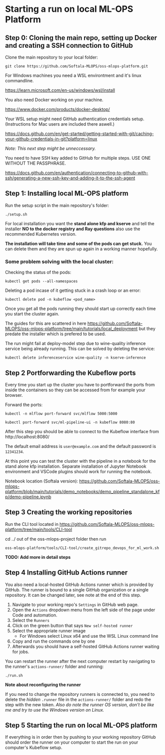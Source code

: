 # Starting a run on local ML-OPS Platform

## Step 0: Cloning the main repo, setting up Docker and creating a SSH connection to GitHub

Clone the main repository to your local folder:

```
git clone https://github.com/Softala-MLOPS/oss-mlops-platform.git
```
For Windows machines you need a WSL environtment and it's linux commandline.

https://learn.microsoft.com/en-us/windows/wsl/install

You also need Docker working on your machine.

https://www.docker.com/products/docker-desktop/

Your WSL setup might need GitHub authentication credentials setup. (Instructions for Mac users are included there aswell.)

https://docs.github.com/en/get-started/getting-started-with-git/caching-your-github-credentials-in-git?platform=linux

*Note: This next step might be unneccessary.* 

You need to have SSH key added to GitHub for multiple steps. USE ONE WITHOUT THE PASSPHRASE. 

https://docs.github.com/en/authentication/connecting-to-github-with-ssh/generating-a-new-ssh-key-and-adding-it-to-the-ssh-agent

## Step 1: Installing local ML-OPS platform

Run the setup script in the main repository's folder:

```
./setup.sh
```
For local installation you want the **stand alone kfp and kserve** and tell the installer **NO to the docker registry and Ray questions** also use the recommended Kubernetes version. 

**The installation will take time and some of the pods can get stuck.** You can delete them and they are spun up again in a working manner hopefully.

### Some problem solving with the local cluster:

Checking the status of the pods:

```
kubectl get pods --all-namespaces
```

Deleting a pod incase of it getting stuck in a crash loop or an error:
```
kubectl delete pod -n kubeflow <pod_name>
```
Once you get all the pods running they should start up correctly each time you start the cluster again.

The guides for this are scattered in here https://github.com/Softala-MLOPS/oss-mlops-platform/tree/main/tutorials/local_deployment but they predate the installer which is prefered to be used.

The run might fail at deploy-model step due to wine-quality inference service being already running. This can be solved by deleting the service:

```
kubectl delete inferenceservice wine-quality -n kserve-inference
```

## Step 2 Portforwarding the Kubeflow ports

Every time you start up the cluster you have to portforward the ports from inside the containers so they can be accessed from for example your browser.

Forward the ports:
```
kubectl -n mlflow port-forward svc/mlflow 5000:5000
```

```
kubectl port-forward svc/ml-pipeline-ui -n kubeflow 8080:80
```

After this step you should be able to connect to the Kubeflow interface from http://localhost:8080/

The default email address is `user@example.com` and the default password is `12341234`.

At this point you can test the cluster with the pipeline in a notebook for the stand alone kfp installation. Separate installation of Jupyter Notebook environment and VSCode plugins should work for running the notebook.

Notebook location (Softala version):
https://github.com/Softala-MLOPS/oss-mlops-platform/blob/main/tutorials/demo_notebooks/demo_pipeline_standalone_kfp/demo-pipeline.ipynb

## Step 3 Creating the working repositories

Run the CLI tool located in https://github.com/Softala-MLOPS/oss-mlops-platform/tree/main/tools/CLI-tool

cd ../ out of the oss-mlops-project folder then run

```
oss-mlops-platform/tools/CLI-tool/create_gitrepo_devops_for_ml_work.sh
```
**TODO: Add more in detail steps**

## Step 4 Installing GitHub Actions runner

You also need a local-hosted GitHub Actions runner which is provided by GitHub. The runner is bound to a single GitHub organization or a single repository. It can be changed later, see note at the end of this step.

1. Navigate to your working repo's `Settings` in GitHub web page.
2. Open the `Actions` dropdown menu from the left side of the page under Code and automation.
3. Select the `Runners`
4. Click on the green button that says `New self-hosted runner`
5. Select the appropriate runner image 
   - For Windows select Linux x64 and use the WSL Linux command line
6. Copy and run the commands one by one
7. Afterwards you should have a self-hosted GitHub Actions runner waiting for jobs.

You can restart the runner after the next computer restart by navigating to the runner's `actions-runner/` folder and running:

```
./run.sh
```

**Note about reconfiguring the runner**

If you need to change the repository runners is connected to, you need to delete the *hidden* `.runner` file in the `actions-runner/` folder and redo the step with the new token. *Also do note the runner OS version, don't be like me and try to use the Windows version on Linux.*

## Step 5 Starting the run on local ML-OPS platform

If everything is in order then by pushing to your working repository GitHub should order the runner on your computer to start the run on your computer's Kubeflow setup.
